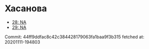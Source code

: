 # Хасанова
- [28: NA](28.md)
- [29: NA](29.md)

Commit: 44ff9ddfac8c42c384428179063fa1baa9f3b315
 fetched at: 20201111-194803
